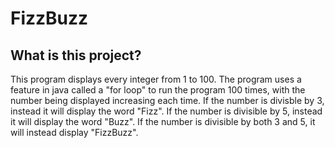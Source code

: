 # FizzBuzz

## What is this project?

This program displays every integer from 1 to 100. The program uses a feature in java called a "for loop" to run the program 100 times, with the number being displayed increasing each time. If the number is divisble by 3, instead it will display the word "Fizz". If the number is divisible by 5, instead it will display the word "Buzz". If the number is divisible by both 3 and 5, it will instead display "FizzBuzz".